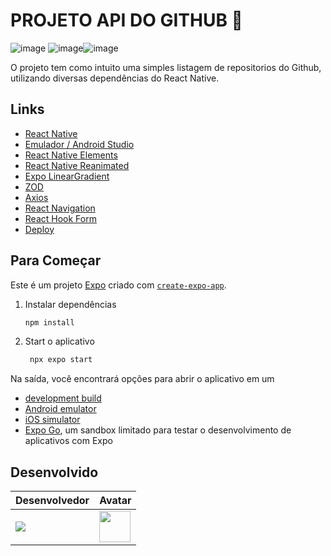 # PROJETO API DO GITHUB 👾

![image](https://github.com/user-attachments/assets/086542a4-f09f-453e-9101-2410af34a49c) ![image](https://github.com/user-attachments/assets/dce053d8-ffb7-4c07-b774-40678b31c209)![image](https://github.com/user-attachments/assets/e09dae79-7143-45ef-a774-76f64b0045d8)


O projeto tem como intuito uma simples listagem de repositorios do Github, utilizando diversas dependências do React Native.

## Links
- [React Native](https://reactnative.dev/)
- [Emulador / Android Studio](https://www.googleadservices.com/pagead/aclk?sa=L&ai=DChcSEwiA2O-h9tKLAxVoYEgAHQ11D-sYABAAGgJjZQ&co=1&gclid=Cj0KCQiAwtu9BhC8ARIsAI9JHakT1mJl5XgWgWaFrOpQszxQRrKlCenfFOg-UhavI_mOKBuw3NxKL8AaAol1EALw_wcB&ohost=www.google.com&cid=CAESVeD2-akfuNZ0LfYH5WGYPczPa1bfwRwalXgHqOnXnieblPG4uAIG3J41bCbhAWFrXzH6-nyQ36pla01iArvFmtczMScRQWTuoPqzDdu2ejUtE3psjdA&sig=AOD64_2sxBVjIvtrPLrkpYWp-7veTuRUiw&q&adurl&ved=2ahUKEwiliOuh9tKLAxVgq5UCHT9WOyoQ0Qx6BAgKEAE)
- [React Native Elements](https://reactnativeelements.com/)
- [React Native Reanimated](https://docs.swmansion.com/react-native-reanimated/)
- [Expo LinearGradient](https://docs.expo.dev/versions/latest/sdk/linear-gradient/)
- [ZOD](https://zod.dev/)
- [Axios](https://axios-http.com/docs/intro)
- [React Navigation](https://reactnavigation.org/docs/stack-navigator/)
- [React Hook Form](https://www.react-hook-form.com/)
- [Deploy](https://github.com/muryllovieira/Project-Api-Github)



## Para Começar

Este é um projeto [Expo](https://expo.dev) criado com [`create-expo-app`](https://www.npmjs.com/package/create-expo-app).

1. Instalar dependências

   ```bash
   npm install
   ```

2. Start o aplicativo

   ```bash
    npx expo start
   ```

Na saída, você encontrará opções para abrir o aplicativo em um

- [development build](https://docs.expo.dev/develop/development-builds/introduction/)
- [Android emulator](https://docs.expo.dev/workflow/android-studio-emulator/)
- [iOS simulator](https://docs.expo.dev/workflow/ios-simulator/)
- [Expo Go](https://expo.dev/go), um sandbox limitado para testar o desenvolvimento de aplicativos com Expo

## Desenvolvido
| Desenvolvedor | Avatar 
| ------------- | ------ 
| ![](https://img.shields.io/badge/DESENVOLVEDOR-MurylloVieira-blue?style=for-the-badge&logo=appveyor) | <a href="https://github.com/muryllovieira"><img src="https://avatars.githubusercontent.com/u/110054149?v=4" height="50" style="max-width: 100%;"></a> 

